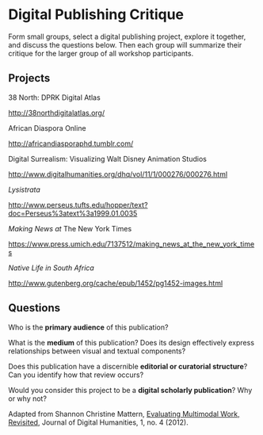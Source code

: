 # Digital Publishing Critique
Form small groups, select a digital publishing project, explore it together, and discuss the questions below. Then each group will summarize their critique for the larger group of all workshop participants.
 
 
## Projects
38 North: DPRK Digital Atlas

http://38northdigitalatlas.org/
 
African Diaspora Online

http://africandiasporaphd.tumblr.com/
 
Digital Surrealism: Visualizing Walt Disney Animation Studios

http://www.digitalhumanities.org/dhq/vol/11/1/000276/000276.html
 
*Lysistrata*

http://www.perseus.tufts.edu/hopper/text?doc=Perseus%3atext%3a1999.01.0035
 
*Making News at* The New York Times

https://www.press.umich.edu/7137512/making_news_at_the_new_york_times
 
*Native Life in South Africa*

http://www.gutenberg.org/cache/epub/1452/pg1452-images.html
 
 
 
## Questions
Who is the **primary audience** of this publication?

What is the **medium** of this publication? Does its design effectively express relationships between visual and textual components?

Does this publication have a discernible **editorial or curatorial structure**? Can you identify how that review occurs?

Would you consider this project to be a **digital scholarly publication**? Why or why not?
 
 
Adapted from Shannon Christine Mattern, [Evaluating Multimodal Work, Revisited](http://journalofdigitalhumanities.org/1-4/evaluating-multimodal-work-revisited-by-shannon-mattern/), Journal of Digital Humanities, 1, no. 4 (2012).
